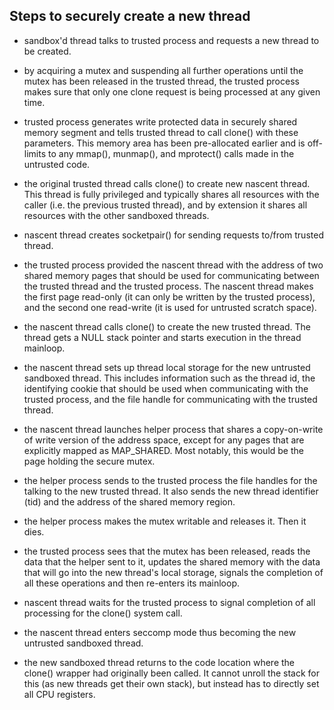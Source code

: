 ## Steps to securely create a new thread ##

  * sandbox'd thread talks to trusted process and requests a new thread to be created.

  * by acquiring a mutex and suspending all further operations until the mutex has been released in the trusted thread, the trusted process makes sure that only one clone request is being processed at any given time.

  * trusted process generates write protected data in securely shared memory segment and tells trusted thread to call clone() with these parameters. This memory area has been pre-allocated earlier and is off-limits to any mmap(), munmap(), and mprotect() calls made in the untrusted code.

  * the original trusted thread calls clone() to create new nascent thread. This thread is fully privileged and typically shares all resources with the caller (i.e. the previous trusted thread), and by extension it shares all resources with the other sandboxed threads.

  * nascent thread creates socketpair() for sending requests to/from trusted thread.

  * the trusted process provided the nascent thread with the address of two shared memory pages that should be used for communicating between the trusted thread and the trusted process. The nascent thread makes the first page read-only (it can only be written by the trusted process), and the second one read-write (it is used for untrusted scratch space).

  * the nascent thread calls clone() to create the new trusted thread. The thread gets a NULL stack pointer and starts execution in the thread mainloop.

  * the nascent thread sets up thread local storage for the new untrusted sandboxed thread. This includes information such as the thread id, the identifying cookie that should be used when communicating with the trusted process, and the file handle for communicating with the trusted thread.

  * the nascent thread launches helper process that shares a copy-on-write of write version of the address space, except for any pages that are explicitly mapped as MAP\_SHARED. Most notably, this would be the page holding the secure mutex.

  * the helper process sends to the trusted process the file handles for the talking to the new trusted thread. It also sends the new thread identifier (tid) and the address of the shared memory region.

  * the helper process makes the mutex writable and releases it. Then it dies.

  * the trusted process sees that the mutex has been released, reads the data that the helper sent to it, updates the shared memory with the data that will go into the new thread's local storage, signals the completion of all these operations and then re-enters its mainloop.

  * nascent thread waits for the trusted process to signal completion of all processing for the clone() system call.

  * the nascent thread enters seccomp mode thus becoming the new untrusted sandboxed thread.

  * the new sandboxed thread returns to the code location where the clone() wrapper had originally been called. It cannot unroll the stack for this (as new threads get their own stack), but instead has to directly set all CPU registers.